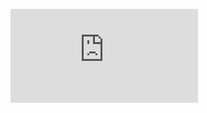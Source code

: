 ![alt text](https://github.com/PisutSukpool/SupplyChain/blob/main/Predictive-Maintainance/Predictive%20Maintenance.pdf?raw=true)
